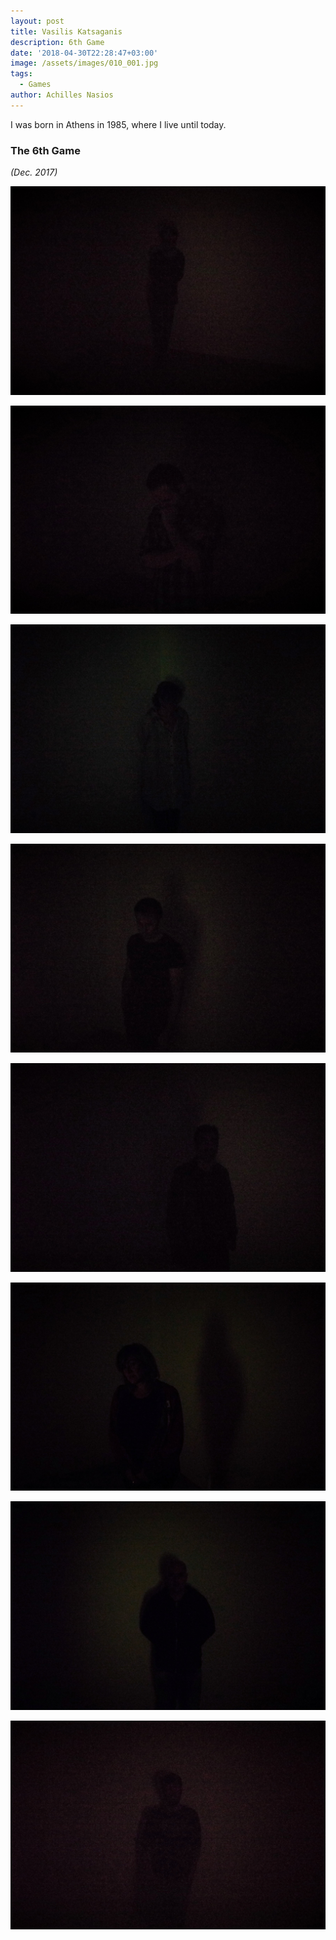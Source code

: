 ```yaml
---
layout: post
title: Vasilis Katsaganis
description: 6th Game
date: '2018-04-30T22:28:47+03:00'
image: /assets/images/010_001.jpg
tags:
  - Games
author: Achilles Nasios
---
```

I was born in Athens in 1985, where I live until today.

### The 6th Game

_(Dec. 2017)_

![null](/assets/images/010_001.jpg)

![null](/assets/images/010_002.jpg)

![null](/assets/images/010_003.jpg)

![null](/assets/images/010_004.jpg)

![null](/assets/images/010_005.jpg)

![null](/assets/images/010_006.jpg)

![null](/assets/images/010_007.jpg)

![null](/assets/images/010_008.jpg)
